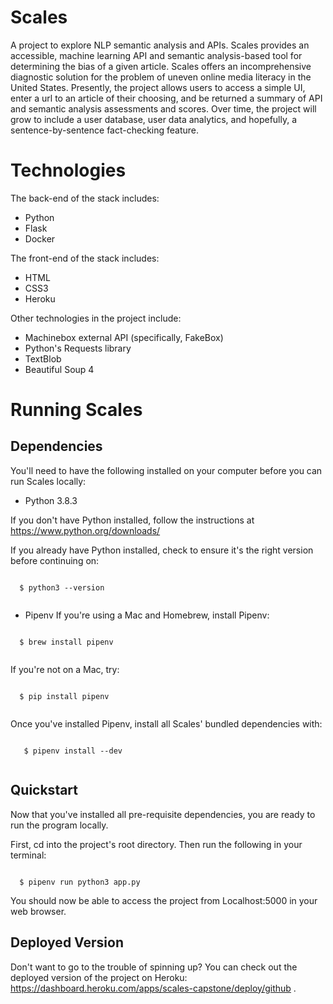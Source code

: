 # Scales
A project to explore NLP semantic analysis and APIs. Scales provides an accessible, machine learning API and semantic analysis-based tool for determining the bias of a given article. Scales offers an incomprehensive diagnostic solution for the problem of uneven online media literacy in the United States. Presently, the project allows users to access a simple UI, enter a url to an article of their choosing, and be returned a summary of API and semantic analysis assessments and scores. Over time, the project will grow to include a user database, user data analytics, and hopefully, a sentence-by-sentence fact-checking feature. 

# Technologies 
The back-end of the stack includes:
* Python
* Flask
* Docker

The front-end of the stack includes:
* HTML
* CSS3
* Heroku

Other technologies in the project include:
* Machinebox external API (specifically, FakeBox)
* Python's Requests library
* TextBlob
* Beautiful Soup 4

# Running Scales

## Dependencies 

You'll need to have the following installed on your computer before you can run Scales locally:
* Python 3.8.3

If you don't have Python installed, follow the instructions at https://www.python.org/downloads/

If you already have Python installed, check to ensure it's the right version before continuing on: 
```

  $ python3 --version
  
 ```

* Pipenv
If you're using a Mac and Homebrew, install Pipenv: 
```

  $ brew install pipenv
 
```

If you're not on a Mac, try:
```

  $ pip install pipenv
  
 ```

Once you've installed Pipenv, install all Scales' bundled dependencies with:
```

   $ pipenv install --dev
   
```
   
## Quickstart
Now that you've installed all pre-requisite dependencies, you are ready to run the program locally. 

First, cd into the project's root directory. Then run the following in your terminal:
```

  $ pipenv run python3 app.py

```
  
 You should now be able to access the project from Localhost:5000 in your web browser. 


## Deployed Version

Don't want to go to the trouble of spinning up? You can check out the deployed version of the project on Heroku: https://dashboard.heroku.com/apps/scales-capstone/deploy/github . 


